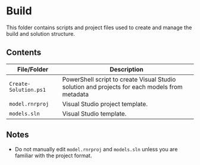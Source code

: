 # Build

This folder contains scripts and project files used to create and manage the build and solution structure.

## Contents

| File/Folder          | Description       
|----------------------|--------------------
| `Create-Solution.ps1`| PowerShell script to create Visual Studio solution and projects for each models from metadata 
| `model.rnrproj`      | Visual Studio project template.
| `models.sln`         | Visual Studio template.

## Notes

- Do not manually edit `model.rnrproj` and `models.sln` unless you are familiar with the project format.


